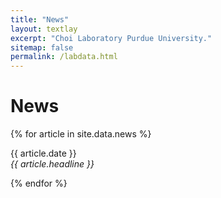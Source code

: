 ```yaml
---
title: "News"
layout: textlay
excerpt: "Choi Laboratory Purdue University."
sitemap: false
permalink: /labdata.html
---
```


# News

{% for article in site.data.news %}
<p>{{ article.date }} <br>
<em>{{ article.headline }}</em></p>
{% endfor %}

